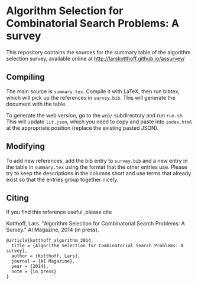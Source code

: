 # Algorithm Selection for Combinatorial Search Problems: A survey

This repository contains the sources for the summary table of the algorithm
selection survey, available online at http://larskotthoff.github.io/assurvey/

## Compiling

The main source is `summary.tex`. Compile it with LaTeX, then run bibtex, which
will pick up the references in `survey.bib`. This will generate the document
with the table.

To generate the web version, go to the `web/` subdirectory and run `run.sh`.
This will update `lit.json`, which you need to copy and paste into `index.html`
at the appropriate position (replace the existing pasted JSON).

## Modifying

To add new references, add the bib entry to `survey.bib` and a new entry in the
table in `summary.tex` using the format that the other entries use. Please try
to keep the descriptions in the columns short and use terms that already exist
so that the entries group together nicely.

## Citing

If you find this reference useful, please cite

Kotthoff, Lars. "Algorithm Selection for Combinatorial Search Problems: A Survey." AI Magazine, 2014 (in press).

    @article{kotthoff_algorithm_2014,
	  title = {Algorithm Selection for Combinatorial Search Problems: A survey},
	  author = {Kotthoff, Lars},
      journal = {AI Magazine},
	  year = {2014},
      note = {in press}
    }
